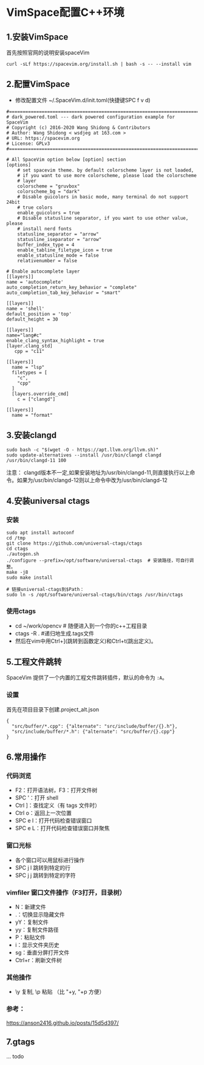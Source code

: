 # VimSpace配置C++环境

## 1.安装VimSpace
首先按照官网的说明安装spaceVim
```
curl -sLf https://spacevim.org/install.sh | bash -s -- --install vim
```

## 2.配置VimSpace
+ 修改配置文件 ~/.SpaceVim.d/init.toml(快捷键SPC f v d)

```
#=============================================================================
# dark_powered.toml --- dark powered configuration example for SpaceVim
# Copyright (c) 2016-2020 Wang Shidong & Contributors
# Author: Wang Shidong < wsdjeg at 163.com >
# URL: https://spacevim.org
# License: GPLv3
#=============================================================================

# All SpaceVim option below [option] section
[options]
    # set spacevim theme. by default colorscheme layer is not loaded,
    # if you want to use more colorscheme, please load the colorscheme
    # layer
    colorscheme = "gruvbox"
    colorscheme_bg = "dark"
    # Disable guicolors in basic mode, many terminal do not support 24bit
    # true colors
    enable_guicolors = true
    # Disable statusline separator, if you want to use other value, please
    # install nerd fonts
    statusline_separator = "arrow"
    statusline_iseparator = "arrow"
    buffer_index_type = 4
    enable_tabline_filetype_icon = true
    enable_statusline_mode = false
    relativenumber = false

# Enable autocomplete layer
[[layers]]
name = 'autocomplete'
auto_completion_return_key_behavior = "complete"
auto_completion_tab_key_behavior = "smart"

[[layers]]
name = 'shell'
default_position = 'top'
default_height = 30

[[layers]]
name="lang#c"
enable_clang_syntax_highlight = true
[layer.clang_std]
   cpp = "c11"

[[layers]]
  name = "lsp"
  filetypes = [
    "c",
    "cpp"
  ]
  [layers.override_cmd]
    c = ["clangd"]

[[layers]]
  name = "format"
```

## 3.安装clangd
```
sudo bash -c "$(wget -O - https://apt.llvm.org/llvm.sh)"
sudo update-alternatives --install /usr/bin/clangd clangd /usr/bin/clangd-11 100
```
注意： clangd版本不一定,如果安装地址为/usr/bin/clangd-11,则直接执行以上命令。如果为/usr/bin/clangd-12则以上命令中改为/usr/bin/clangd-12

## 4.安装universal ctags
### 安装
```
sudo apt install autoconf
cd /tmp
git clone https://github.com/universal-ctags/ctags
cd ctags
./autogen.sh
./configure --prefix=/opt/software/universal-ctags  # 安装路径，可自行调整。
make -j8
sudo make install
```

```
# 链接universal-ctags到$Path：
sudo ln -s /opt/software/universal-ctags/bin/ctags /usr/bin/ctags
```
### 使用ctags
+ cd ~/work/opencv   # 随便进入到一个你的c++工程目录
+ ctags -R .  #递归地生成.tags文件
+ 然后在vim中用Ctrl+](跳转到函数定义)和Ctrl+t(跳出定义)。

## 5.工程文件跳转
SpaceVim 提供了一个内置的工程文件跳转插件，默认的命令为 `:A`。
### 设置
首先在项目目录下创建.project_alt.json
```
{
  "src/buffer/*.cpp": {"alternate": "src/include/buffer/{}.h"},
  "src/include/buffer/*.h": {"alternate": "src/buffer/{}.cpp"}
}
```
## 6.常用操作

### 代码浏览
+ F2：打开语法树，F3：打开文件树
+ SPC '：打开 shell
+ Ctrl ]：查找定义（有 tags 文件时）
+ Ctrl o：返回上一次位置
+ SPC e l：打开代码检查错误窗口
+ SPC e L：打开代码检查错误窗口并聚焦

### 窗口光标
+ 各个窗口可以用鼠标进行操作
+ SPC j l 跳转到特定的行
+ SPC j j 跳转到特定的字符

###  vimfiler 窗口文件操作（F3打开，目录树）
+ N：新建文件
+ .：切换显示隐藏文件
+ yY：复制文件
+ yy：复制文件路径
+ P：粘贴文件
+ i：显示文件夹历史
+ sg：垂直分屏打开文件
+ Ctrl+r：刷新文件树

### 其他操作
+ \y 复制, \p 粘贴 （比 "+y, "+p 方便）

### 参考：
https://anson2416.github.io/posts/15d5d397/

## 7.gtags
... todo
